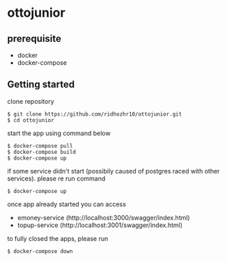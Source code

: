 # ottojunior

## prerequisite
- docker
- docker-compose


## Getting started
clone repository
```
$ git clone https://github.com/ridhozhr10/ottojunior.git
$ cd ottojunior
```

start the app using command below 
```
$ docker-compose pull
$ docker-compose build
$ docker-compose up
```
if some service didn't start (possibily caused of postgres raced with other services). please re run command
```
$ docker-compose up
```

once app already started you can access
- emoney-service (http://localhost:3000/swagger/index.html)
- topup-service (http://localhost:3001/swagger/index.html)

to fully closed the apps, please run 
```
$ docker-compose down
```
